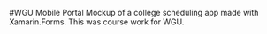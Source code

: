 #WGU Mobile Portal
Mockup of a college scheduling app made with Xamarin.Forms. This was course work for WGU.